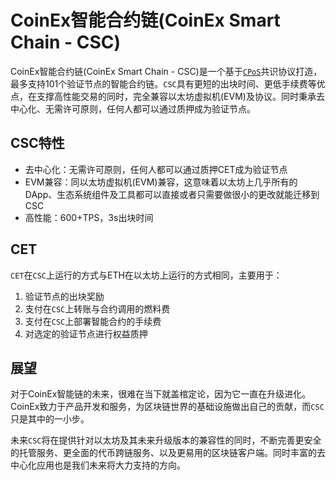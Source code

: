# CoinEx智能合约链(CoinEx Smart Chain - CSC)

CoinEx智能合约链(CoinEx Smart Chain - CSC)是一个基于[`CPoS`](/consensus.md)共识协议打造，最多支持101个验证节点的智能合约链。`CSC`具有更短的出块时间、更低手续费等优点，在支撑高性能交易的同时，完全兼容以太坊虚拟机(EVM)及协议。同时秉承去中心化、无需许可原则，任何人都可以通过质押成为验证节点。

## CSC特性

* 去中心化：无需许可原则，任何人都可以通过质押CET成为验证节点
* EVM兼容：同以太坊虚拟机(EVM)兼容，这意味着以太坊上几乎所有的DApp、生态系统组件及工具都可以直接或者只需要做很小的更改就能迁移到CSC
* 高性能：600+TPS，3s出块时间

## CET

`CET`在`CSC`上运行的方式与ETH在以太坊上运行的方式相同，主要用于：

1. 验证节点的出块奖励
2. 支付在`CSC`上转账与合约调用的燃料费
3. 支付在`CSC`上部署智能合约的手续费
4. 对选定的验证节点进行权益质押

## 展望

对于CoinEx智能链的未来，很难在当下就盖棺定论，因为它一直在升级进化。CoinEx致力于产品开发和服务，为区块链世界的基础设施做出自己的贡献，而`CSC`只是其中的一小步。

未来`CSC`将在提供针对以太坊及其未来升级版本的兼容性的同时，不断完善更安全的托管服务、更全面的代币跨链服务、以及更易用的区块链客户端。同时丰富的去中心化应用也是我们未来将大力支持的方向。